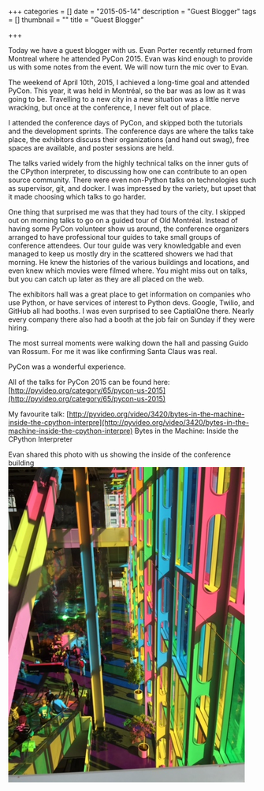 +++
categories = []
date = "2015-05-14"
description = "Guest Blogger"
tags = []
thumbnail = ""
title = "Guest Blogger"

+++


Today we have a guest blogger with us. Evan Porter recently returned from Montreal where he attended PyCon 2015. Evan was kind enough to provide us with some notes from the event. We will now turn the mic over to Evan.

The weekend of April 10th, 2015, I achieved a long-time goal and attended PyCon. This year, it was held in Montréal, so the bar was as low as it was going to be. Travelling to a new city in a new situation was a little nerve wracking, but once at the conference, I never felt out of place.

I attended the conference days of PyCon, and skipped both the tutorials and the development sprints. The conference days are where the talks take place, the exhibitors discuss their organizations (and hand out swag), free spaces are available, and poster sessions are held.

The talks varied widely from the highly technical talks on the inner guts of the CPython interpreter, to discussing how one can contribute to an open source community. There were even non-Python talks on technologies such as supervisor, git, and docker. I was impressed by the variety, but upset that it made choosing which talks to go harder.

One thing that surprised me was that they had tours of the city. I skipped out on morning talks to go on a guided tour of Old Montréal. Instead of having some PyCon volunteer show us around, the conference organizers arranged to have professional tour guides to take small groups of conference attendees. Our tour guide was very knowledgable and even managed to keep us mostly dry in the scattered showers we had that morning. He knew the histories of the various buildings and locations, and even knew which movies were filmed where. You might miss out on talks, but you can catch up later as they are all placed on the web.

The exhibitors hall was a great place to get information on companies who use Python, or have services of interest to Python devs. Google, Twilio, and GitHub all had booths. I was even surprised to see CaptialOne there. Nearly every company there also had a booth at the job fair on Sunday if they were hiring.

The most surreal moments were walking down the hall and passing Guido van Rossum. For me it was like confirming Santa Claus was real.

PyCon was a wonderful experience.

All of the talks for PyCon 2015 can be found here: [http://pyvideo.org/category/65/pycon-us-2015](http://pyvideo.org/category/65/pycon-us-2015)

My favourite talk: [http://pyvideo.org/video/3420/bytes-in-the-machine-inside-the-cpython-interpre](http://pyvideo.org/video/3420/bytes-in-the-machine-inside-the-cpython-interpre) Bytes in the Machine: Inside the CPython Interpreter

Evan shared this photo with us showing the inside of the conference building![](/uploads/2017/04/24/crazy_evan.jpg)

